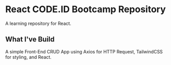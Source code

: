 
# React CODE.ID Bootcamp Repository

A learning repository for React.



## What I've Build

A simple Front-End CRUD App using Axios for HTTP Request, TailwindCSS for styling, and React.


